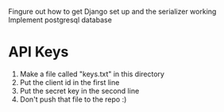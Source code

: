 Fingure out how to get Django set up and the serializer working\
Implement postgresql database

# API Keys
1. Make a file called "keys.txt" in this directory
2. Put the client id in the first line
3. Put the secret key in the second line
4. Don't push that file to the repo :)


